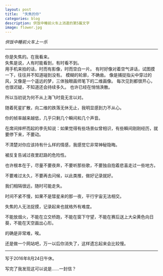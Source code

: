```yaml
---
layout: post
title:  "失焦的你"
categories: blog
description: 供饭中睡前火车上消遣的第5篇文字
image: flower.jpg
---
```


 
 *供饭中睡前火车上一乐*
 


--- 


你是失焦的。在我看来。      
失焦是说，人有时能看到，有时看不到。        
用手机来拍的话，时而有影像，时而空白一片。
有时好像对着空气讲话，试图摸一下，往往并不知道碰到没有。
模糊的轮廓，不确凿。
像是捕捉指尖中穿过的风，又像是一个遥远的梦，三体独眼画师笔下的二维画像。
每次见到都很开心，也很迟疑，不知道还会持续多久。
也许已经在悄悄涣散。

所以当初说为何不从上海飞时竟无言以对。

随着死星扩散，向二维的跌落无休无止，我明显感到力不从心。

你的帧率越来越低，几乎只剩几个瞬间和几个声音。

在席间摔杯而起的李先知说：如果觉得有些场景似曾相识，有些瞬间刚刚经历，就要停下来，不要动。

不清楚对你应该持有什么样的情感，我感觉它非常神秘隐晦。

被反复告诫过夜里赶路的危险性。

也许根本在于，尽量不要夜奔，不要听那些歌，不要独自抱着悲喜走过一些地方。

不要难过太久，不要再去问候，以此类推，做好记录就好。

我们相隔很远，随时可能走失。

时间不紧不慢，如果不是彗星来的那一夜，平行宇宙无法相交。

失焦的人无法捉摸，记录起来也就格外有难度。

不能放烟火，不能在立交桥跑，不能在窗下守望，不能在赛后送上大朵黄色向日葵，不能在天空画出心形。

的确是非常难，唉。

还是做一个网站吧，万一以后你消失了，这样遗忘起来会比较慢。


---
写于2016年8月24日午休。

写完了我发现这可以说是……一封信？
